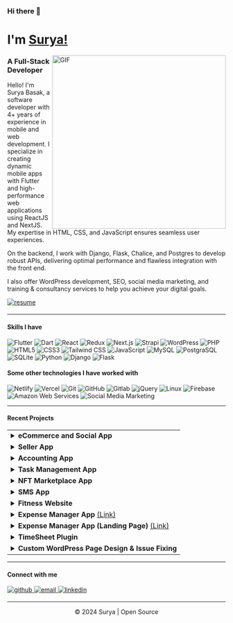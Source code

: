 ### Hi there 👋 
# I'm [Surya!](https://github.com/thesurjo) 

<img align="right" alt="GIF" width="400px" src="https://i.imgur.com/426UaGw.png" />

### A Full-Stack Developer


Hello! I'm Surya Basak, a software developer with 4+ years of experience in mobile and web development. I specialize in creating dynamic mobile apps with Flutter and high-performance web applications using ReactJS and NextJS. My expertise in HTML, CSS, and JavaScript ensures seamless user experiences.

On the backend, I work with Django, Flask, Chalice, and Postgres to develop robust APIs, delivering optimal performance and flawless integration with the front end.

I also offer WordPress development, SEO, social media marketing, and training & consultancy services to help you achieve your digital goals.
<div align="start">
<a href="https://suryabasak.netlify.app/resume" target="_blank">
  <img src="https://img.shields.io/badge/resume-%23ff6f61.svg?&style=for-the-badge&logo=readme&logoColor=white" alt="resume" style="margin-bottom: 5px;" />
</a>
</div>

---

#### Skills I have

![Flutter](https://img.shields.io/badge/-Flutter-000000?style=flat&logo=flutter)
![Dart](https://img.shields.io/badge/-Dart-000000?style=flat&logo=Dart)
![React](https://img.shields.io/badge/-React-000000?style=flat&logo=react)
![Redux](https://img.shields.io/badge/-Redux-black?style=flat-square&logo=Redux)
![Next.js](https://img.shields.io/badge/-Next-black?style=flat-square&logo=Next.js)
![Strapi](https://img.shields.io/badge/-Strapi-000000?style=flat&logo=strapi)
![WordPress](https://img.shields.io/badge/-WordPress-000000?style=flat&logo=wordpress)
![PHP](https://img.shields.io/badge/-PHP-000000?style=flat&logo=PHP)
![HTML5](https://img.shields.io/badge/-HTML5-000000?style=flat&logo=HTML5)
![CSS3](https://img.shields.io/badge/-CSS3-000000?style=flat&logo=CSS3)
![Tailwind CSS](https://img.shields.io/badge/-Tailwind%20CSS-000000?style=flat&logo=tailwindcss&logoColor=white)
![JavaScript](https://img.shields.io/badge/-JavaScript-000000?style=flat&logo=JavaScript)
![MySQL](https://img.shields.io/badge/-MySQL-000000?style=flat&logo=mysql&logoColor=white)
![PostgraSQL](https://img.shields.io/badge/-PostgraSQL-000000?style=flat&logo=postgresql)
![SQLite](https://img.shields.io/badge/-SQLite-000000?style=flat&logo=sqlite)
![Python](https://img.shields.io/badge/-Python-000000?style=flat&logo=python)
![Django](https://img.shields.io/badge/-Django-000000?style=flat&logo=django)
![Flask](https://img.shields.io/badge/-Flask-000000?style=flat&logo=Flask)

#### Some other technologies I have worked with

![Netlify](https://img.shields.io/badge/-Netlify-222222?style=flat-square&logo=netlify)
![Vercel](https://img.shields.io/badge/-Vercel-222222?style=flat-square&logo=vercel)
![Git](https://img.shields.io/badge/-Git-222222?style=flat-square&logo=git)
![GitHub](https://img.shields.io/badge/-GitHub-222222?style=flat-square&logo=github)
![Gitlab](https://img.shields.io/badge/-Gitlab-222222?style=flat-square&logo=gitlab)
![jQuery](https://img.shields.io/badge/-jQuery-222222?style=flat&logo=jQuery&logoColor=0769AD)
![Linux](https://img.shields.io/badge/-Linux-222222?style=flat&logo=linux&logoColor=FCC624)
![Firebase](https://img.shields.io/badge/Firebase-222222?style=flat-square&logo=firebase)
![Amazon Web Services](https://img.shields.io/badge/-Amazon%20Web%20Services-222222?style=flat-square&logo=Amazon-Web-Service)
![Social Media Marketing](https://img.shields.io/badge/-Social%20Media%20Marketing-222222?style=flat-square&logo=Social-Media-Marketing)
<br/>

---

#### Recent Projects

<table>
  <tbody>
    <!-- PROJECT:START -->
    <tr>
      <td>
        <details>
          <summary><strong>eCommerce and Social App</strong></summary>
          <p>
            Designed and implemented a comprehensive e-commerce platform with secure user sign-in, product management, and social sharing features.
          </p>
          <p><strong>Technologies Utilized:</strong></p>
          <p>
            <img src="https://img.shields.io/badge/-Flutter-000000?style=flat&logo=flutter" alt="Flutter"/>
            <img src="https://img.shields.io/badge/Firebase-000000?style=flat-square&logo=firebase" alt="Firebase"/>
            <img src="https://img.shields.io/badge/-Dart-000000?style=flat&logo=Dart" alt="Dart"/>
          </p>
        </details>
      </td>
    </tr>
    <tr>
      <td>
        <details>
          <summary><strong>Seller App</strong></summary>
          <p>
            Developed a seller app using Flutter, Dart, and Firebase. The app enables clients to manage product categories, handle vendor information, and configure access permissions.
          </p>
          <p><strong>Technologies Utilized:</strong></p>
          <p>
            <img src="https://img.shields.io/badge/-Flutter-000000?style=flat&logo=flutter" alt="Flutter"/>
            <img src="https://img.shields.io/badge/Firebase-000000?style=flat-square&logo=firebase" alt="Firebase"/>
            <img src="https://img.shields.io/badge/-Dart-000000?style=flat&logo=Dart" alt="Dart"/>
          </p>
        </details>
      </td>
    </tr>
    <tr>
      <td>
        <details>
          <summary><strong>Accounting App</strong></summary>
          <p>
            Developed an accounting app for managing financial transactions, featuring QR code product addition for convenience and accuracy.
          </p>
          <p><strong>Technologies Utilized:</strong></p>
          <p>
            <img src="https://img.shields.io/badge/-Flutter-000000?style=flat&logo=flutter" alt="Flutter"/>
            <img src="https://img.shields.io/badge/-Dart-000000?style=flat&logo=Dart" alt="Dart"/>
          </p>
        </details>
      </td>
    </tr>
    <tr>
      <td>
        <details>
          <summary><strong>Task Management App</strong></summary>
          <p>
            Developed a task management app using Flutter, Dart, and Firebase. The app features task creation, prioritization, and tracking, along with user authentication and real-time updates.
          </p>
          <p><strong>Technologies Utilized:</strong></p>
          <p>
            <img src="https://img.shields.io/badge/-Flutter-000000?style=flat&logo=flutter" alt="Flutter"/>
            <img src="https://img.shields.io/badge/-Dart-000000?style=flat&logo=Dart" alt="Dart"/>
            <img src="https://img.shields.io/badge/-Firebase-000000?style=flat&logo=firebase" alt="Firebase"/>
          </p>
        </details>
      </td>
    </tr>
    <tr>
      <td>
        <details>
          <summary><strong>NFT Marketplace App</strong></summary>
          <p>
            Created an NFT platform for connecting Cardano wallets, exploring NFTs, and securely buying and selling NFTs using blockchain technology.
          </p>
          <p><strong>Technologies Utilized:</strong></p>
          <p>
            <img src="https://img.shields.io/badge/-Flutter-000000?style=flat&logo=flutter" alt="Flutter"/>
            <img src="https://img.shields.io/badge/-Dart-000000?style=flat&logo=Dart" alt="Dart"/>
          </p>
        </details>
      </td>
    </tr>
    <tr>
      <td>
        <details>
          <summary><strong>SMS App</strong></summary>
          <p>
            Developed an SMS app for sending and receiving text messages. Integrated features include notification replies and contact management.
          </p>
          <p><strong>Technologies Utilized:</strong></p>
          <p>
            <img src="https://img.shields.io/badge/-Flutter-000000?style=flat&logo=flutter" alt="Flutter"/>
            <img src="https://img.shields.io/badge/-Dart-000000?style=flat&logo=Dart" alt="Dart"/>
          </p>
        </details>
      </td>
    </tr>
    <tr>
      <td>
        <details>
          <summary><strong>Fitness Website</strong></summary>
          <p>
            Developed a fitness website with dynamic content management, event registration through EventBrite, and venue booking via PeerSpace.
          </p>
          <p><strong>Technologies Utilized:</strong></p>
          <p>
            <img src="https://img.shields.io/badge/-Next.js-000000?style=flat&logo=next.js" alt="Next.js"/>
            <img src="https://img.shields.io/badge/-EventBrite_API-000000?style=flat" alt="EventBrite API"/>
            <img src="https://img.shields.io/badge/-Strapi-000000?style=flat&logo=strapi" alt="Strapi"/>
          </p>
        </details>
      </td>
    </tr>
    <tr>
      <td>
        <details>
          <summary><strong>Expense Manager App</strong> <a href="https://play.google.com/store/apps/details?id=com.finance.khorcha">(Link)</a></summary>
          <p>
            Created an app for tracking income and expenses, featuring an expense filter and interactive charts for visualizing financial data.
          </p>
          <p><strong>Technologies Utilized:</strong></p>
          <p>
            <img src="https://img.shields.io/badge/-Flutter-000000?style=flat&logo=flutter" alt="Flutter"/>
            <img src="https://img.shields.io/badge/-Dart-000000?style=flat&logo=Dart" alt="Dart"/>
            <img src="https://img.shields.io/badge/-SQLite-000000?style=flat&logo=sqlite" alt="SQLite"/>
          </p>
        </details>
      </td>
    </tr>
    <tr>
      <td>
        <details>
          <summary><strong>Expense Manager App (Landing Page)</strong> <a href="https://khorcha.in/">(Link)</a></summary>
          <p>
            Developed a landing page showcasing features of the Expense Manager app, highlighting expense tracking, data visualization, and user convenience.
          </p>
          <p><strong>Technologies Utilized:</strong></p>
          <p>
            <img src="https://img.shields.io/badge/-Next.js-000000?style=flat&logo=next.js" alt="Next.js"/>
            <img src="https://img.shields.io/badge/-TailwindCSS-000000?style=flat&logo=tailwindcss" alt="TailwindCSS"/>
          </p>
        </details>
      </td>
    </tr>
    <tr>
      <td>
        <details>
          <summary><strong>TimeSheet Plugin</strong></summary>
          <p>
            Developed a WordPress plugin for managing employees, clients, and projects, with efficient time tracking and comprehensive, filterable reports.
          </p>
          <p><strong>Technologies Utilized:</strong></p>
          <p>
            <img src="https://img.shields.io/badge/-WordPress-000000?style=flat&logo=wordpress" alt="WordPress"/>
            <img src="https://img.shields.io/badge/-PHP-000000?style=flat&logo=php" alt="PHP"/>
            <img src="https://img.shields.io/badge/-JavaScript-000000?style=flat&logo=javascript" alt="JavaScript"/>
          </p>
        </details>
      </td>
    </tr>
    <tr>
      <td>
        <details>
          <summary><strong>Custom WordPress Page Design & Issue Fixing</strong></summary>
          <p>
            Enhanced WordPress websites by resolving plugin issues, configuring Advanced Custom Fields, and creating tailored plugins for specific needs.
          </p>
          <p><strong>Technologies Utilized:</strong></p>
          <p>
            <img src="https://img.shields.io/badge/-WordPress-000000?style=flat&logo=wordpress" alt="WordPress"/>
            <img src="https://img.shields.io/badge/-PHP-000000?style=flat&logo=php" alt="PHP"/>
            <img src="https://img.shields.io/badge/-JavaScript-000000?style=flat&logo=javascript" alt="JavaScript"/>
            <img src="https://img.shields.io/badge/-ACF-000000?style=flat&logo=advanced-custom-fields" alt="ACF"/>
          </p>
        </details>
      </td>
    </tr>
    <!-- PROJECT:END -->
  </tbody>
</table>


---

#### Connect with me
<div align="start">
<a href="https://github.com/thesurjo" target="_blank">
<img src=https://img.shields.io/badge/github-%2324292e.svg?&style=for-the-badge&logo=github&logoColor=white alt=github style="margin-bottom: 5px;" />
</a>
<a href="mailto:suryabasak10@gmail.com" target="_blank">
  <img src="https://img.shields.io/badge/email-%23D14836.svg?&style=for-the-badge&logo=gmail&logoColor=white" alt="email" style="margin-bottom: 5px;" />
</a>
<a href="https://linkedin.com/in/suryabasak" target="_blank">
<img src=https://img.shields.io/badge/linkedin-%231E77B5.svg?&style=for-the-badge&logo=linkedin&logoColor=white alt=linkedin style="margin-bottom: 5px;" />
</a>
</div>  

---

<div align="center">
<p>© 2024 Surya | Open Source</p>
</div>
  